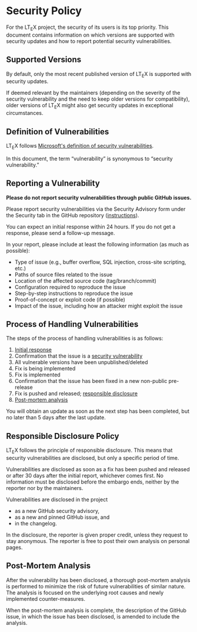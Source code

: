 <!--
   - Copyright (C) 2019-2023 Julian Valentin, LTeX Development Community
   -
   - This Source Code Form is subject to the terms of the Mozilla Public
   - License, v. 2.0. If a copy of the MPL was not distributed with this
   - file, You can obtain one at https://mozilla.org/MPL/2.0/.
   -->

# Security Policy

For the LT<sub>E</sub>X project, the security of its users is its top priority. This document contains information on which versions are supported with security updates and how to report potential security vulnerabilities.

## Supported Versions

By default, only the most recent published version of LT<sub>E</sub>X is supported with security updates.

If deemed relevant by the maintainers (depending on the severity of the security vulnerability and the need to keep older versions for compatibility), older versions of LT<sub>E</sub>X might also get security updates in exceptional circumstances.

## Definition of Vulnerabilities

LT<sub>E</sub>X follows [Microsoft's definition of security vulnerabilities](https://docs.microsoft.com/en-us/previous-versions/tn-archive/cc751383(v=technet.10)).

In this document, the term &ldquo;vulnerability&rdquo; is synonymous to &ldquo;security vulnerability.&rdquo;

## Reporting a Vulnerability

**Please do not report security vulnerabilities through public GitHub issues.**

Please report security vulnerabilities via the Security Advisory form under the Security tab in the GitHub repository ([instructions](https://docs.github.com/en/code-security/security-advisories/guidance-on-reporting-and-writing/privately-reporting-a-security-vulnerability)).

You can expect an initial response within 24 hours. If you do not get a response, please send a follow-up message.

In your report, please include at least the following information (as much as possible):

- Type of issue (e.g., buffer overflow, SQL injection, cross-site scripting, etc.)
- Paths of source files related to the issue
- Location of the affected source code (tag/branch/commit)
- Configuration required to reproduce the issue
- Step-by-step instructions to reproduce the issue
- Proof-of-concept or exploit code (if possible)
- Impact of the issue, including how an attacker might exploit the issue

## Process of Handling Vulnerabilities

The steps of the process of handling vulnerabilities is as follows:

1. [Initial response](#reporting-a-vulnerability)
2. Confirmation that the issue is a [security vulnerability](#definition-of-vulnerabilities)
3. All vulnerable versions have been unpublished/deleted
4. Fix is being implemented
5. Fix is implemented
6. Confirmation that the issue has been fixed in a new non-public pre-release
7. Fix is pushed and released; [responsible disclosure](#responsible-disclosure-policy)
8. [Post-mortem analysis](#post-mortem-analysis)

You will obtain an update as soon as the next step has been completed, but no later than 5 days after the last update.

## Responsible Disclosure Policy

LT<sub>E</sub>X follows the principle of responsible disclosure. This means that security vulnerabilities are disclosed, but only a specific period of time.

Vulnerabilities are disclosed as soon as a fix has been pushed and released or after 30 days after the initial report, whichever comes first. No information must be disclosed before the embargo ends, neither by the reporter nor by the maintainers.

Vulnerabilities are disclosed in the project

- as a new GitHub security advisory,
- as a new and pinned GitHub issue, and
- in the changelog.

In the disclosure, the reporter is given proper credit, unless they request to stay anonymous. The reporter is free to post their own analysis on personal pages.

## Post-Mortem Analysis

After the vulnerability has been disclosed, a thorough post-mortem analysis is performed to minimize the risk of future vulnerabilities of similar nature. The analysis is focused on the underlying root causes and newly implemented counter-measures.

When the post-mortem analysis is complete, the description of the GitHub issue, in which the issue has been disclosed, is amended to include the analysis.

